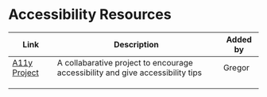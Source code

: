 
# Accessibility Resources


| Link | Description | Added by |
| -------- | -------- | -------- |
| [A11y Project](https://a11yproject.com/) | A collabarative project to encourage accessibility and give accessibility tips | Gregor |
| | | |
| | | |
| | | |
